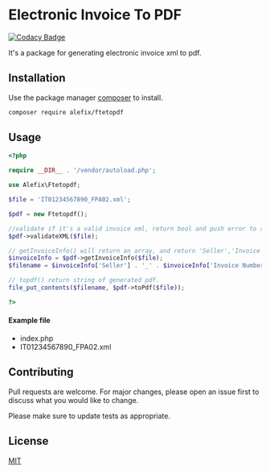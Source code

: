 # Electronic Invoice To PDF

[![Codacy Badge](https://api.codacy.com/project/badge/Grade/00af30382345413dbe6abde5cba06765)](https://app.codacy.com/app/hirale/ftetopdf?utm_source=github.com&utm_medium=referral&utm_content=hirale/ftetopdf&utm_campaign=Badge_Grade_Settings)

It's a package for generating electronic invoice xml to pdf.

## Installation

Use the package manager [composer](https://getcomposer.org/download/) to install.

```bash
composer require alefix/ftetopdf
```

## Usage

```php
<?php

require __DIR__ . '/vendor/autoload.php';

use Alefix\Ftetopdf;

$file = 'IT01234567890_FPA02.xml';

$pdf = new Ftetopdf();

//validate if it's a valid invoice xml, return bool and push error to array $pdf->errors
$pdf->validateXML($file);

// getInvoiceInfo() will return an array, and return 'Seller','Invoice Number','Vat Number'
$invoiceInfo = $pdf->getInvoiceInfo($file);
$filename = $invoiceInfo['Seller'] . '_' . $invoiceInfo['Invoice Number'] . '.pdf';

// topdf() return string of generated pdf.
file_put_contents($filename, $pdf->toPdf($file));

?>

```
#### Example file
- index.php
- IT01234567890_FPA02.xml


## Contributing
Pull requests are welcome. For major changes, please open an issue first to discuss what you would like to change.

Please make sure to update tests as appropriate.

## License
[MIT](https://choosealicense.com/licenses/mit/)
